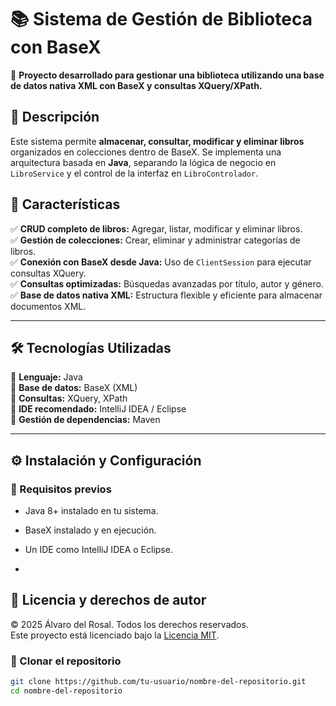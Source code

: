 # 📚 Sistema de Gestión de Biblioteca con BaseX

🚀 **Proyecto desarrollado para gestionar una biblioteca utilizando una base de datos nativa XML con BaseX y consultas XQuery/XPath.**

## 📖 Descripción

Este sistema permite **almacenar, consultar, modificar y eliminar libros** organizados en colecciones dentro de BaseX. Se implementa una arquitectura basada en **Java**, separando la lógica de negocio en `LibroService` y el control de la interfaz en `LibroControlador`.

## 🎯 Características

✅ **CRUD completo de libros:** Agregar, listar, modificar y eliminar libros.  
✅ **Gestión de colecciones:** Crear, eliminar y administrar categorías de libros.  
✅ **Conexión con BaseX desde Java:** Uso de `ClientSession` para ejecutar consultas XQuery.  
✅ **Consultas optimizadas:** Búsquedas avanzadas por título, autor y género.  
✅ **Base de datos nativa XML:** Estructura flexible y eficiente para almacenar documentos XML.  

---

## 🛠️ Tecnologías Utilizadas

🔹 **Lenguaje:** Java  
🔹 **Base de datos:** BaseX (XML)  
🔹 **Consultas:** XQuery, XPath  
🔹 **IDE recomendado:** IntelliJ IDEA / Eclipse  
🔹 **Gestión de dependencias:** Maven  

---

## ⚙️ Instalación y Configuración

### **📌 Requisitos previos**
- Java 8+ instalado en tu sistema.
- BaseX instalado y en ejecución.
- Un IDE como IntelliJ IDEA o Eclipse.

- 
## 📜 Licencia y derechos de autor
© 2025 Álvaro del Rosal. Todos los derechos reservados.  
Este proyecto está licenciado bajo la [Licencia MIT](LICENSE).

### **📌 Clonar el repositorio**
```sh
git clone https://github.com/tu-usuario/nombre-del-repositorio.git
cd nombre-del-repositorio



